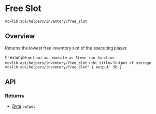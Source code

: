 # Free Slot
`moxlib:api/helpers/inventory/free_slot`

## Overview
Returns the lowest free inventory slot of the executing player.

!!! example
    ``` mcfunction
    execute as Steve run function moxlib:api/helpers/inventory/free_slot
    ```
    ``` snbt title="Output of storage moxlib:api/helpers/inventory/free_slot"
    {
      output: 5b
    }
    ```
## API
### Returns 
- [Byte](/types#byte) `output`